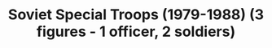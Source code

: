 ---
layout: product
title: "Soviet Special Troops (1979-1988) (3 figures - 1 officer, 2 soldiers)"
price: "TBA" 
desc: "Maketa"
img_path: "/assets/img/ICM 35501.webp"
brand: "N/A"
available: false
special_offer: false
new: false
soon: false
cat: "010000"
subcat: "013600"
subsubcat: "0N/A"
sifra: "ICM 35501"
popular: false
---